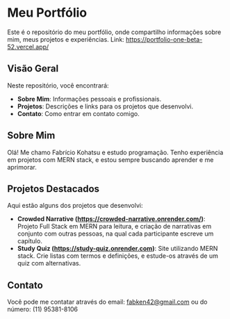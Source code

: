 # Meu Portfólio

Este é o repositório do meu portfólio, onde compartilho informações sobre mim, meus projetos e experiências. Link: https://portfolio-one-beta-52.vercel.app/

## Visão Geral

Neste repositório, você encontrará:

- **Sobre Mim**: Informações pessoais e profissionais.
- **Projetos**: Descrições e links para os projetos que desenvolvi.
- **Contato**: Como entrar em contato comigo.

## Sobre Mim

Olá! Me chamo Fabrício Kohatsu e estudo programação. Tenho experiência em projetos com MERN stack, e estou sempre buscando aprender e me aprimorar.

## Projetos Destacados

Aqui estão alguns dos projetos que desenvolvi:

- **Crowded Narrative (https://crowded-narrative.onrender.com/)**: Projeto Full Stack em MERN para leitura, e criação de narrativas em conjunto com outras pessoas, na qual cada participante escreve um capítulo.
- **Study Quiz (https://study-quiz.onrender.com)**: Site utilizando MERN stack. Crie listas com termos e definições, e estude-os através de um quiz com alternativas.

## Contato

Você pode me contatar através do email: fabken42@gmail.com ou do número: (11) 95381-8106

